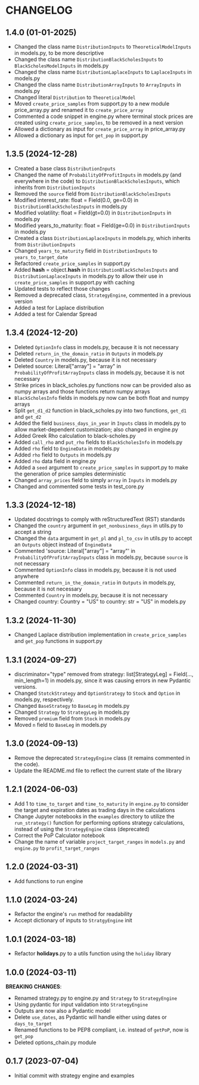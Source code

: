 # CHANGELOG

## 1.4.0 (01-01-2025)

- Changed the class name `DistributionInputs` to `TheoreticalModelInputs` in models.py, to be more descriptive
- Changed the class name `DistributionBlackScholesInputs` to `BlackScholesModelInputs` in models.py
- Changed the class name `DistributionLaplaceInputs` to `LaplaceInputs` in models.py
- Changed the class name `DistributionArrayInputs` to `ArrayInputs` in models.py
- Changed literal `Distribution` to `TheoreticalModel`
- Moved `create_price_samples` from support.py to a new module price_array.py and renamed it to `create_price_array`
- Commented a code snippet in engine.py where terminal stock prices are created using `create_price_samples`, to be removed in a next version
- Allowed a dictionary as input for `create_price_array` in price_array.py
- Allowed a dictionary as input for `get_pop` in support.py

## 1.3.5 (2024-12-28)

- Created a base class `DistributionInputs`
- Changed the name of `ProbabilityOfProfitInputs` in models.py (and everywhere in the code) to `DistributionBlackScholesInputs`, which inherits from `DistributionInputs`
- Removed the `source` field from `DistributionBlackScholesInputs`
- Modified interest_rate: float = Field(0.0, ge=0.0) in `DistributionBlackScholesInputs` in models.py
- Modified volatility: float = Field(gt=0.0) in `DistributionInputs` in models.py
- Modified years_to_maturity: float = Field(ge=0.0) in `DistributionInputs` in models.py
- Created a class `DistributionLaplaceInputs` in models.py, which inherits from `DistributionInputs`
- Changed `years_to_maturity` field in `DistributionInputs` to `years_to_target_date`
- Refactored `create_price_samples` in support.py
- Added __hash__ = object.__hash__ in `DistributionBlackScholesInputs` and `DistributionLaplaceInputs` in models.py to allow their use in `create_price_samples` in support.py with caching
- Updated tests to reflect those changes
- Removed a deprecated class, `StrategyEngine`, commented in a previous version
- Added a test for Laplace distribution
- Added a test for Calendar Spread

## 1.3.4 (2024-12-20)

- Deleted `OptionInfo` class in models.py, because it is not necessary
- Deleted `return_in_the_domain_ratio` in `Outputs` in models.py
- Deleted `Country` in models.py, because it is not necessary
- Deleted source: Literal["array"] = "array" in `ProbabilityOfProfitArrayInputs` class in models.py, because it is not necessary
- Strike prices in black_scholes.py functions now can be provided also as numpy arrays and those functions return numpy arrays
- `BlackScholesInfo` fields in models.py now can be both float and numpy arrays
- Split `get_d1_d2` function in black_scholes.py into two functions, `get_d1` and `get_d2`
- Added the field `business_days_in_year` in `Inputs` class in models.py to allow market-dependent customization; also changed in engine.py
- Added Greek Rho calculation to black-scholes.py
- Added `call_rho` and `put_rho` fields to `BlackScholesInfo` in models.py
- Added `rho` field to `EngineData` in models.py
- Added `rho` field to `Outputs` in models.py
- Added `rho` data field in engine.py
- Added a `seed` argument to `create_price_samples` in support.py to make the generation of price samples deterministic
- Changed `array_prices` field to simply `array` in `Inputs` in models.py
- Changed and commented some tests in test_core.py

## 1.3.3 (2024-12-18)

- Updated docstrings to comply with reStructuredText (RST) standards
- Changed the `country` argument in `get_nonbusiness_days` in utils.py to accept a string
- Changed the `data` argument in `get_pl` and `pl_to_csv` in utils.py to accept an `Outputs` object instead of `EngineData`
- Commented 'source: Literal["array"] = "array"' in `ProbabilityOfProfitArrayInputs` class in models.py, because `source` is not necessary
- Commented `OptionInfo` class in models.py, because it is not used anywhere
- Commented `return_in_the_domain_ratio` in `Outputs` in models.py, because it is not necessary
- Commented `Country` in models.py, because it is not necessary
- Changed country: Country = "US" to country: str = "US" in models.py

## 1.3.2 (2024-11-30)

- Changed Laplace distribution implementation in `create_price_samples` and `get_pop` functions in support.py

## 1.3.1 (2024-09-27)

- discriminator="type" removed from strategy: list[StrategyLeg] = Field(..., min_length=1) in models.py, since
it was causing errors in new Pydantic versions.
- Changed `StotckStrategy` and `OptionStrategy` to `Stock` and `Option` in models.py, respectively.
- Changed `BaseStrategy` to `BaseLeg` in models.py
- Changed `Strategy` to `StrategyLeg` in models.py
- Removed `premium` field from `Stock` in models.py
- Moved `n` field to `BaseLeg` in models.py

## 1.3.0 (2024-09-13)

- Remove the deprecated `StrategyEngine` class (it remains commented in the code).
- Update the README.md file to reflect the current state of the library

## 1.2.1 (2024-06-03)

- Add 1 to `time_to_target` and `time_to_maturity` in `engine.py` to consider the target and expiration dates as  trading days in the calculations
- Change Jupyter notebooks in the `examples` directory to utilize the `run_strategy()` function for performing options strategy calculations, instead of using the `StrategyEngine` class (deprecated) 
- Correct the PoP Calculator notebook
- Change the name of variable `project_target_ranges` in `models.py` and `engine.py` to `profit_target_ranges`

## 1.2.0 (2024-03-31)

- Add functions to run engine

## 1.1.0 (2024-03-24)

- Refactor the engine's `run` method for readability
- Accept dictionary of inputs to `StratgyEngine` init

## 1.0.1 (2024-03-18)

- Refactor __holidays__.py to a utils function using the `holiday` library

## 1.0.0 (2024-03-11)

**BREAKING CHANGES**:
- Renamed strategy.py to engine.py and `Strategy` to `StrategyEngine`
- Using pydantic for input validation into `StrategyEngine`
- Outputs are now also a Pydantic model
- Delete `use_dates`, as Pydantic will handle either using dates or `days_to_target`
- Renamed functions to be PEP8 compliant, i.e. instead of `getPoP`, now is `get_pop`
- Deleted options_chain.py module

## 0.1.7 (2023-07-04)

- Initial commit with strategy engine and examples
